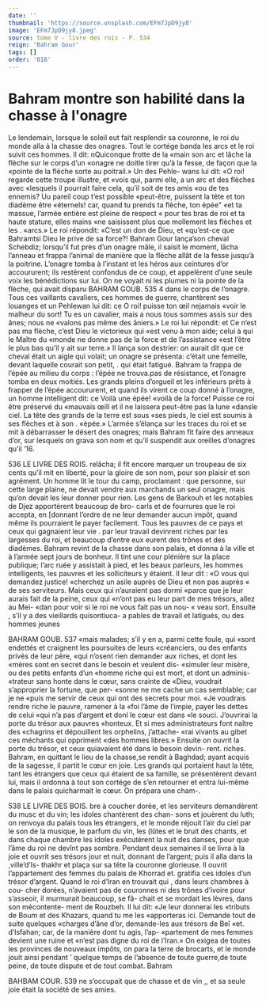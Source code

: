 ```yaml
---
date: ''
thumbnail: 'https://source.unsplash.com/EFm7JpD9jy8'
image: 'EFm7JpD9jy8.jpeg'
source: tome V - livre des rois - P. 534
reign: 'Bahram Gour'
tags: []
order: '018'
---
```


# Bahram montre son habilité dans la chasse à l'onagre

Le lendemain, lorsque le soleil eut fait resplendir sa couronne, le roi du monde alla à la chasse des onagres. Tout le cortége banda les arcs et le roi suivit ces hommes. Il dit: nQuiconque frotte de la «main son arc et lâche la flèche sur le corps d’un
«onagre ne doitle tirer qu’à la fesse, de façon que la
«pointe de la flèche sorte au poitrail.» Un des Pehle- wans lui dit: «O roi! regarde cette troupe illustre, et «vois qui, parmi elle, a un arc et des flèches avec «lesquels il pourrait faire cela, qu’il soit de tes amis
«ou de tes ennemis? Uu pareil coup t’est possible «peut-être, puissent la tête et ton diadème être «éternels! car, quand tu prends ta flèche, ton épée"
«et ta massue, l’armée entière est pleine de respect
« pour tes bras de roi et ta haute stature, elles mains «ne saisissent plus que mollement les flèches et les . «arcs.» Le roi répondit: «C’est un don de Dieu, et
«qu’est-ce que Bahramtsi Dieu le prive de sa force?!
Bahram Gour lança’son cheval Schebdiz; lorsqu’il
fut près d’un onagre mâle, il saisit le moment, lâcha l’anneau et frappa l’animal de manière que la flèche
allât de la fesse jusqu’à la poitrine. L’onagre tomba à
l’instant et les héros aux ceintures d’or accoururent;
ils restèrent confondus de ce coup, et appelèrent d’une seule voix les bénédictions sur lui. On ne voyait ni
les plumes ni la pointe de la flèche, qui avait disparu
BAHRAM GOUB. 535 4 dans le corps de l’onagre. Tous ces vaillants cavaliers,
ces hommes de guerre, chantèrent ses louanges et un Pehlewan lui dit: ce O roi! puisse ton œil nejamais «voir le malheur du sort! Tu es un cavalier, mais
a nous tous sommes assis sur des ânes; nous ne «valons pas même des âniers.» Le roi lui répondit:
et Ce n’est pas ma flèche, c’est Dieu le victorieux qui
«est venu à mon aide; celui à qui le Maître du «monde ne donne pas de la force et de l’assistance «est l’être le plus bas qu’il y ait sur terre.»
Il lança son destrier: on aurait dit que ce cheval était un aigle qui volait; un onagre se présenta: c’était une femelle, devant laquelle courait son petit, . qui était fatigué. Bahram la frappa de l’épée au
milieu du corps : l’épée ne trouva.pas de résistance,
et l’onagre tomba en deux moitiés. Les grands pleins d’orgueil et les inférieurs prêts à frapper de l’épée
accoururent, et quand ils virent ce coup donné à l’onagre, un homme intelligent dit: ce Voilà une épée! «voilà de la force! Puisse ce roi être préservé du «mauvais œill et il ne laissera peut-être pas la lune «dansle ciel. La tête des grands de la terre est sous «ses pieds, le ciel est soumis à ses flèches et à son
. «épée.»
L’armée s’élança sur les traces du roi et se mit à
débarrasser le désert des onagres; mais Bahram fit faire des anneaux d’or, sur lesquels on grava son nom et qu’il suspendit aux oreilles d’onagres qu’il
’16.

536 LE LIVRE DES ROIS.
relâcha; il fit encore marquer un troupeau de six cents qu’il mit en liberté, pour la gloire de son nom, pour son plaisir et son agrément.
Un homme lit le tour du camp, proclamant : que personne, sur cette large plaine, ne devait vendre aux marchands un seul onagre, mais qu’on devait
les leur donner pour rien. Les gens de Barkouh et les notables de Djez apportèrent beaucoup de bro- carls et de fourrures que le roi accepta, en [donnant l’ordre de ne leur demander aucun impôt, quand même ils pourraient le payer facilement. Tous les pauvres de ce pays et ceux qui gagnaient leur vie
. par leur travail devinrent riches par les largesses du roi, et beaucoup d’entre eux eurent des trônes et
des diadèmes.
Bahram revint de la chasse dans son palais, et donna à la ville et à l’armée sept jours de bonheur.
Il tint une cour plénière sur la place publique; l’arc
ruée y assistait à pied, et les beaux parleurs, les hommes intelligents, les pauvres et les solliciteurs y étaient. Il leur dit : «O vous qui demandez justice! «cherchez un asile auprès de Dieu et non pas auprès
« de ses serviteurs. Mais ceux qui n’auraient pas dormi «parce que je leur aurais fait de la peine, ceux qui «n’ont pas eu leur part de mes trésors, allez au Mei-
«dan pour voir si le roi ne vous fait pas un nou-
« veau sort. Ensuite , s’il y a des vieillards quisontiuca-
a pables de travail et latigués, ou des hommes jeunes

BAHRAM GOUB. 537 «mais malades; s’il y en a, parmi cette foule, qui
«sont endettés et craignent les poursuites de leurs «créanciers, ou des enfants privés de leur père,
«qui n’osent rien demander aux riches, et dont les «mères sont en secret dans le besoin et veulent dis- «simuler leur misère, ou des petits enfants d’un «homme riche qui est mort, et dont un adminis- «trateur sans honte dans le cœur, sans crainte de «Dieu, voudrait s’approprier la fortune, que per- «sonne ne me cache un cas semblable; car je ne «puis me servir de ceux qui ont des secrets pour moi. «Je voudrais rendre riche le pauvre, ramener à la «foi l’âme de l’impie, payer les dettes de celui
«qui n’a pas d’argent et donl le cœur est dans
«le souci. J’ouvrirai la porte du trésor aux pauvres «honteux. Et si mes administrateurs font naître des «chagrins et dépouillent les orphelins, j’attache- «rai vivants au gibet ces méchants qui oppriment «des hommes libres.» Ensuite on ouvrit la porte du trésor, et ceux quiavaient été dans le besoin devin- rent. riches.
Bahram, en quittant le lieu de la chasse,se rendit à Baghdad; ayant acquis de la sagesse, il partit le cœur en joie. Les grands qui portaient haut la tête, tant les étrangers que ceux qui étaient de sa famille,
se présentèrent devant lui, mais il ordonna à tout
son cortége de s’en retourner et entra lui-même dans
le palais quicharmait le cœur. On prépara une cham-.

538 LE LIVRE DES BOIS.
bre à coucher dorée, et les serviteurs demandèrent
du musc et du vin; les idoles chantèrent des chan- sons et jouèrent du luth; on renvoya du palais tous les étrangers, et le monde réjouit l’air du ciel par le
son de la musique, le parfum du vin, les (lûtes et le bruit des chants, et dans chaque chambre les idoles exécutèrent la nuit des danses, pour que l’âme du
roi ne devînt pas sombre. Pendant deux semaines il
se livra à la joie et ouvrit ses trésors jour et nuit, donnant de l’argent; puis il alla dans la ,ville’d’Is-
thakhr et plaça sur sa tête la couronne glorieuse. Il ouvrit l’appartement des femmes du palais de Khorrad
et. gratifia ces idoles d’un trésor d’argent. Quand le
roi d’lran en trouvait qui , dans leurs chambres à cou-
cher dorées, n’avaient pas de couronnes ni des trônes
d’ivoire pour s’asseoir, il murmurait beaucoup, se fâ-
chait et se mordait les lèvres, dans son mécontente- ment de Rouzbeh. Il lui dit: «Je leur donnerai les «tributs de Boum et des Khazars, quand tu me les «apporteras ici. Demande tout de suite quelques «charges d’âne d’or, demande-les aux trésors de Beî
«et. d’Isfahan; car, de la manière dont tu agis, l’ap-
«partement de mes femmes devient une ruine et «n’est pas digne du roi de l’Iran.» On exigea de
toutes les provinces de nouveaux impôts, on para la
terre de brocarts, et le monde jouit ainsi pendant ’ quelque temps de l’absence de toute guerre,de toute
peine, de toute dispute et de tout combat. Bahram

BAHBAM COUR. 539 ne s’occupait que de chasse et de vin ,, et sa seule joie
était la société de ses amies.
